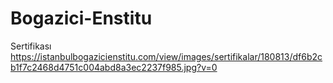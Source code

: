 # Bogazici-Enstitu
 
 Sertifikası 
 https://istanbulbogazicienstitu.com/view/images/sertifikalar/180813/df6b2cb1f7c2468d4751c004abd8a3ec2237f985.jpg?v=0
